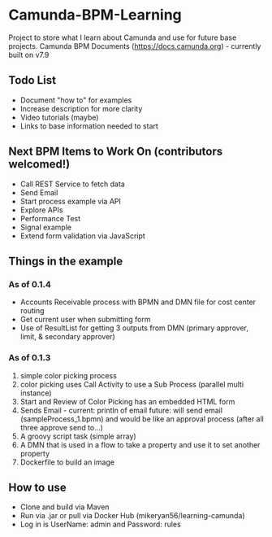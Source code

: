 # Camunda-BPM-Learning
Project to store what I learn about Camunda and use for future base projects.
Camunda BPM Documents (https://docs.camunda.org) - currently built on v7.9

## Todo List
* Document "how to" for examples
* Increase description for more clarity
* Video tutorials (maybe)
* Links to base information needed to start

## Next BPM Items to Work On (contributors welcomed!)
* Call REST Service to fetch data
* Send Email
* Start process example via API
* Explore APIs
* Performance Test
* Signal example
* Extend form validation via JavaScript

## Things in the example

### As of 0.1.4
* Accounts Receivable process with BPMN and DMN file for cost center routing
* Get current user when submitting form
* Use of ResultList for getting 3 outputs from DMN (primary approver, limit, & secondary approver)

### As of 0.1.3
1. simple color picking process
2. color picking uses Call Activity to use a Sub Process (parallel multi instance)
3. Start and Review of Color Picking has an embedded HTML form
4. Sends Email - current: println of email future: will send email (sampleProcess_1.bpmn) and would be like an approval process (after all three approve send to...)
5. A groovy script task (simple array)
6. A DMN that is used in a flow to take a property and use it to set another property
7. Dockerfile to build an image


## How to use
* Clone and build via Maven
* Run via .jar or pull via Docker Hub (mikeryan56/learning-camunda)
* Log in is UserName: admin and Password: rules





